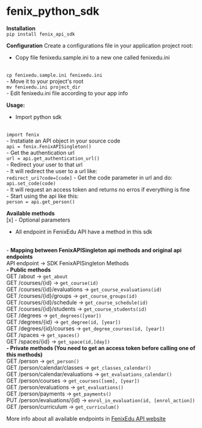 fenix_python_sdk
================

<b>Installation</b>
<br>
<code>pip install fenix_api_sdk</code>
<br>

<b>Configuration</b>
Create a configurations file in your application project root:
<br>
- Copy file fenixedu.sample.ini to a new one called fenixedu.ini
<br>
<code>cp fenixedu.sample.ini fenixedu.ini</code>
<br>
- Move it to your project's root
<br>
<code>mv fenixedu.ini project_dir</code>
<br>
- Edit fenixedu.ini file according to your app info
<br>

<b>Usage:</b>
<br>
- Import python sdk
<br>
<code>import fenix</code>
<br>
- Instatiate an API object in your source code
<br>
<code>api = fenix.FenixAPISingleton()</code>
<br>
- Get the authentication url
<br>
<code>url = api.get_authentication_url()</code>
<br>
- Redirect your user to that url
<br>
- It will redirect the user to a url like:
<br>
<code>redirect_uri?code=[code]</code>
- Get the code parameter in url and do:
<br>
<code>api.set_code(code)</code>
<br>
- It will request an access token and returns no erros if everything is fine
<br>
- Start using the api like this:
<br>
<code>person = api.get_person()</code>

<b>Available methods</b>
<br>
[x] - Optional parameters
<br>
- All endpoint in FenixEdu API have a method in this sdk
<br>
- <b> Mapping between FenixAPISingleton api methods and original api endpoints </b>
<br>
API endpoint -> SDK FenixAPISingleton Methods
<br>
<b>- Public methods </b>
<br>
GET /about -> <code>get_about</code>
<br>
GET /courses/{id} -> <code>get_course(id)</code>
<br>
GET /courses/{id}/evaluations -> <code>get_course_evaluations(id)</code>
<br>
GET /courses/{id}/groups -> <code>get_course_groups(id)</code>
<br>
GET /courses/{id}/schedule ->  <code>get_course_schedule(id)</code>
<br>
GET /courses/{id}/students ->  <code>get_course_students(id)</code>
<br>
GET /degrees -> <code>get_degrees([year])</code>
<br>
GET /degrees/{id} ->  <code>get_degree(id, [year])</code>
<br>
GET /degrees/{id}/courses -> <code>get_degree_courses(id, [year])</code>
<br>
GET /spaces -> <code>get_spaces()</code>
<br>
GET /spaces/{id} -> <code>get_space(id,[day])</code>
<br>
<b>- Private methods (You need to get an access token before calling one of this methods)</b>
<br>
GET /person -> <code>get_person()</code>
<br>
GET /person/calendar/classes -> <code>get_classes_calendar()</code>
<br>
GET /person/calendar/evaluations -> <code>get_evaluations_calendar()</code>
<br>
GET /person/courses -> <code>get_courses([sem], [year])</code>
<br>
GET /person/evaluations -> <code>get_evaluations()</code>
<br>
GET /person/payments -> <code>get_payments()</code>
<br>
PUT /person/evaluations/{id} -> <code>enrol_in_evaluation(id, [enrol_action])</code>
<br>
GET /person/curriculum -> <code>get_curriculum()</code>
<br>

More info about all available endpoints in <a href="http://fenixedu.org/dev/api/">FenixEdu API website</a>
